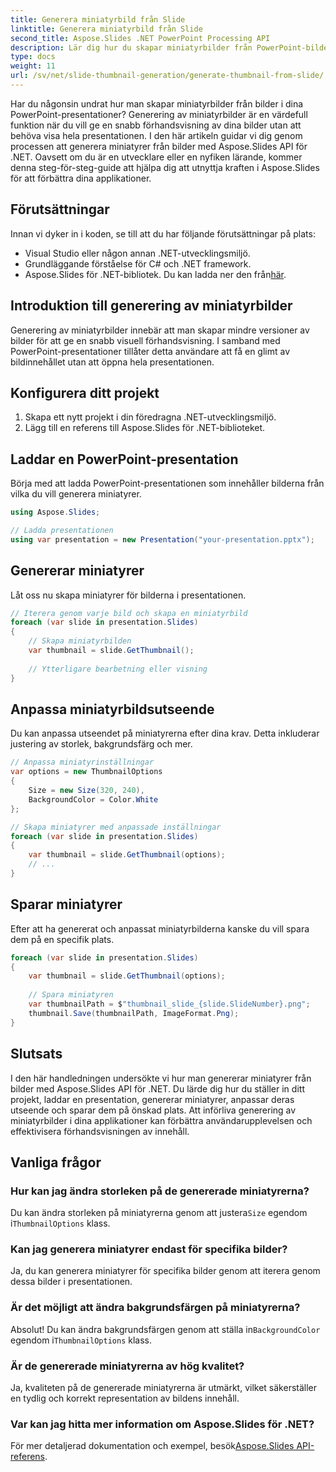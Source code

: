 ```yaml
---
title: Generera miniatyrbild från Slide
linktitle: Generera miniatyrbild från Slide
second_title: Aspose.Slides .NET PowerPoint Processing API
description: Lär dig hur du skapar miniatyrbilder från PowerPoint-bilder med Aspose.Slides för .NET. Steg-för-steg guide med källkod. Förbättra användarupplevelsen med förhandsvisningar av bilder.
type: docs
weight: 11
url: /sv/net/slide-thumbnail-generation/generate-thumbnail-from-slide/
---
```


Har du någonsin undrat hur man skapar miniatyrbilder från bilder i dina PowerPoint-presentationer? Generering av miniatyrbilder är en värdefull funktion när du vill ge en snabb förhandsvisning av dina bilder utan att behöva visa hela presentationen. I den här artikeln guidar vi dig genom processen att generera miniatyrer från bilder med Aspose.Slides API för .NET. Oavsett om du är en utvecklare eller en nyfiken lärande, kommer denna steg-för-steg-guide att hjälpa dig att utnyttja kraften i Aspose.Slides för att förbättra dina applikationer.

## Förutsättningar

Innan vi dyker in i koden, se till att du har följande förutsättningar på plats:

- Visual Studio eller någon annan .NET-utvecklingsmiljö.
- Grundläggande förståelse för C# och .NET framework.
-  Aspose.Slides för .NET-bibliotek. Du kan ladda ner den från[här](https://releases.aspose.com/slides/net/).

## Introduktion till generering av miniatyrbilder

Generering av miniatyrbilder innebär att man skapar mindre versioner av bilder för att ge en snabb visuell förhandsvisning. I samband med PowerPoint-presentationer tillåter detta användare att få en glimt av bildinnehållet utan att öppna hela presentationen.

## Konfigurera ditt projekt

1. Skapa ett nytt projekt i din föredragna .NET-utvecklingsmiljö.
2. Lägg till en referens till Aspose.Slides för .NET-biblioteket.

## Laddar en PowerPoint-presentation

Börja med att ladda PowerPoint-presentationen som innehåller bilderna från vilka du vill generera miniatyrer.

```csharp
using Aspose.Slides;

// Ladda presentationen
using var presentation = new Presentation("your-presentation.pptx");
```

## Genererar miniatyrer

Låt oss nu skapa miniatyrer för bilderna i presentationen.

```csharp
// Iterera genom varje bild och skapa en miniatyrbild
foreach (var slide in presentation.Slides)
{
    // Skapa miniatyrbilden
    var thumbnail = slide.GetThumbnail();
    
    // Ytterligare bearbetning eller visning
}
```

## Anpassa miniatyrbildsutseende

Du kan anpassa utseendet på miniatyrerna efter dina krav. Detta inkluderar justering av storlek, bakgrundsfärg och mer.

```csharp
// Anpassa miniatyrinställningar
var options = new ThumbnailOptions
{
    Size = new Size(320, 240),
    BackgroundColor = Color.White
};

// Skapa miniatyrer med anpassade inställningar
foreach (var slide in presentation.Slides)
{
    var thumbnail = slide.GetThumbnail(options);
    // ...
}
```

## Sparar miniatyrer

Efter att ha genererat och anpassat miniatyrbilderna kanske du vill spara dem på en specifik plats.

```csharp
foreach (var slide in presentation.Slides)
{
    var thumbnail = slide.GetThumbnail(options);
    
    // Spara miniatyren
    var thumbnailPath = $"thumbnail_slide_{slide.SlideNumber}.png";
    thumbnail.Save(thumbnailPath, ImageFormat.Png);
}
```

## Slutsats

I den här handledningen undersökte vi hur man genererar miniatyrer från bilder med Aspose.Slides API för .NET. Du lärde dig hur du ställer in ditt projekt, laddar en presentation, genererar miniatyrer, anpassar deras utseende och sparar dem på önskad plats. Att införliva generering av miniatyrbilder i dina applikationer kan förbättra användarupplevelsen och effektivisera förhandsvisningen av innehåll.

## Vanliga frågor

### Hur kan jag ändra storleken på de genererade miniatyrerna?

 Du kan ändra storleken på miniatyrerna genom att justera`Size` egendom i`ThumbnailOptions` klass.

### Kan jag generera miniatyrer endast för specifika bilder?

Ja, du kan generera miniatyrer för specifika bilder genom att iterera genom dessa bilder i presentationen.

### Är det möjligt att ändra bakgrundsfärgen på miniatyrerna?

 Absolut! Du kan ändra bakgrundsfärgen genom att ställa in`BackgroundColor` egendom i`ThumbnailOptions` klass.

### Är de genererade miniatyrerna av hög kvalitet?

Ja, kvaliteten på de genererade miniatyrerna är utmärkt, vilket säkerställer en tydlig och korrekt representation av bildens innehåll.

### Var kan jag hitta mer information om Aspose.Slides för .NET?

 För mer detaljerad dokumentation och exempel, besök[Aspose.Slides API-referens](https://reference.aspose.com/slides/net/).